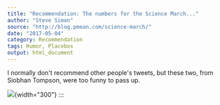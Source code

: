 ```yaml
---
title: "Recommendation: The numbers for the Science March..."
author: "Steve Simon"
source: "http://blog.pmean.com/science-march/"
date: "2017-05-04"
category: Recommendation
tags: Humor, Placebos
output: html_document
---
```


I normally don't recommend other people's tweets, but these two, from
Siobhan Tompson, were too funny to pass up.

<!---More--->

![](https://s3.amazonaws.com/higherlogicdownload/AMSTAT/Contacts/33659d01-0b83-4ade-b047-2994584b6892/TinyMCE/Double-blind%20Tweet.jpg%3b){width="300"}
:::


